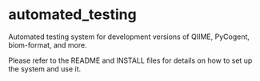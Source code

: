 automated_testing
=================

Automated testing system for development versions of QIIME, PyCogent, biom-format, and more.

Please refer to the README and INSTALL files for details on how to set up the
system and use it.
